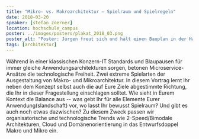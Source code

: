 ```yaml
---
title: "Mikro- vs. Makroarchitektur – Spielraum und Spielregeln"
date: 2018-03-20
speaker: [stefan_zoerner]
location: hochschule_campus
poster: ../images/posters/plakat_2018_03.png
poster_alt: "Poster: Jürgen freut sich und hält einen Bauplan in der Hand."
tags: [architektur]
---
```


Während in einer klassischen Konzern-IT Standards und Blaupausen für immer gleiche Anwendungsarchitekturen sorgen,
betonen Microservice-Ansätze die technologische Freiheit. Zwei extreme Spielarten der Ausgestaltung von Makro- und
Mikroarchitektur. In diesem Vortrag lernt Ihr neben dem Konzept selbst auch die auf Eure Ziele abgestimmte Richtung, die
Ihr in dieser Fragestellung einschlagen solltet. Wie sieht in Eurem Kontext die Balance aus -- was gebt Ihr für alle
Elemente Eurer Anwendung(slandschaft) vor, wo lasst Ihr bewusst Spielraum? Und gibt es auch noch etwas dazwischen? Zu
diesem Zweck passen wir organisatorische und technologische Trends wie 2-Speed/Bimodale Architekturen, Cloud und
Domänenorientierung in das Entwurfsdoppel Makro und Mikro ein.
